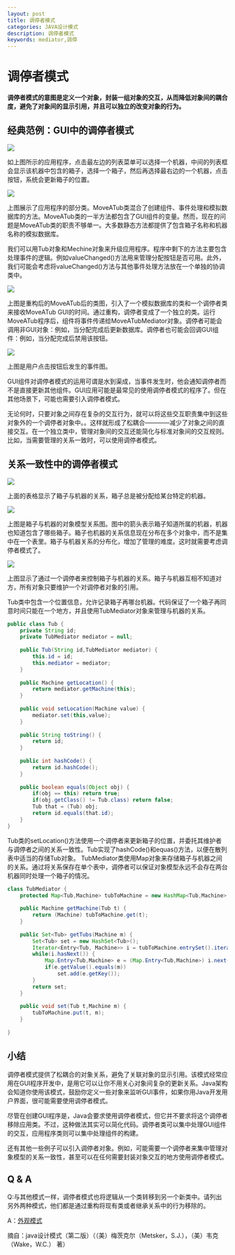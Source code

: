 ```yaml
---
layout: post
title: 调停者模式
categories: JAVA设计模式
description: 调停者模式
keywords: mediator,调停
---
```


# 调停者模式

   **调停者模式的意图是定义一个对象，封装一组对象的交互，从而降低对象间的耦合度，避免了对象间的显示引用，并且可以独立的改变对象的行为。**
   
## 经典范例：GUI中的调停者模式

![](/images/posts/design_pattern/mediator_1.png)

如上图所示的应用程序，点击最左边的列表菜单可以选择一个机器，中间的列表框会显示该机器中包含的箱子，选择一个箱子，然后再选择最右边的一个机器，点击按钮，系统会更新箱子的位置。

![](/images/posts/design_pattern/mediator_2.png)

上图展示了应用程序的部分类。MoveATub类混合了创建组件、事件处理和模拟数据库的方法。MoveATub类的一半方法都包含了GUI组件的变量。然而，现在的问题是MoveATub类的职责不够单一。大多数静态方法都提供了包含箱子名称和机器名称的模拟数据库。

我们可以用Tub对象和Mechine对象来升级应用程序。程序中剩下的方法主要包含处理事件的逻辑。例如valueChanged()方法用来管理分配按钮是否可用。此外，我们可能会考虑将valueChanged()方法与其他事件处理方法放在一个单独的协调类中。

![](/images/posts/design_pattern/mediator_3.png)

上图是重构后的MoveATub后的类图，引入了一个模拟数据库的类和一个调停者类来接收MoveATub GUI的时间。通过重构，调停者变成了一个独立的类。运行MoveATub程序后，组件将事件传递给MoveATubMediator对象。调停者可能会调用非GUI对象：例如，当分配完成后更新数据库。调停者也可能会回调GUI组件：例如，当分配完成后禁用该按钮。

![](/images/posts/design_pattern/mediator_4.png)

上图是用户点击按钮后发生的事件图。

GUI组件对调停者模式的运用可谓是水到渠成，当事件发生时，他会通知调停者而不是直接更新其他组件。GUI应用可能是最常见的使用调停者模式的程序了。但在其他场景下，可能也需要引入调停者模式。

无论何时，只要对象之间存在复杂的交互行为，就可以将这些交互职责集中到这些对象外的一个调停者对象中。。这样就形成了松耦合————减少了对象之间的直接交互。在一个独立类中，管理对象间的交互还能简化与标准对象间的交互规则。比如，当需要管理的关系一致时，可以使用调停者模式。

## 关系一致性中的调停者模式

![](/images/posts/design_pattern/mediator_5.png)

上面的表格显示了箱子与机器的关系，箱子总是被分配给某台特定的机器。

![](/images/posts/design_pattern/mediator_6.png)

上图是箱子与机器的对象模型关系图。图中的箭头表示箱子知道所属的机器，机器也知道包含了哪些箱子。箱子也机器的关系信息现在分布在多个对象中，而不是集中在一个表里。箱子与机器关系的分布化，增加了管理的难度。这时就需要考虑调停者模式了。

![](/images/posts/design_pattern/mediator_7.png)

上图显示了通过一个调停者来控制箱子与机器的关系。箱子与机器互相不知道对方，所有对象只要维护一个对调停者对象的引用。

Tub类中包含一个位置信息，允许记录箱子再哪台机器。代码保证了一个箱子再同意时间只能在一个地方，并且使用TubMediator对象来管理与机器的关系。

```java
public class Tub {
	private String id;
	private TubMediator mediator = null;
	
	public Tub(String id,TubMediator mediator) {
		this.id = id;
		this.mediator = mediator;
	}
	
	public Machine getLocation() {
		return mediator.getMachine(this);
	}
	
	public void setLocation(Machine value) {
		mediator.set(this,value);
	}
	
	public String toString() {
		return id;
	}
	
	public int hashCode() {
		return id.hashCode();
	}
	
	public boolean equals(Object obj) {
		if(obj == this) return true;
		if(obj.getClass() != Tub.class) return false;
		Tub that = (Tub) obj;
		return id.equals(that.id);
	}
}
```

Tub类的setLocation()方法使用一个调停者来更新箱子的位置，并委托其维护者与调停者之间的关系一致性。Tub实现了hashCode()和equas()方法，以便在散列表中适当的存储Tub对象。
TubMediator类使用Map对象来存储箱子与机器之间的关系。通过将关系保存在单个表中，调停者可以保证对象模型永远不会存在两台机器同时处理一个箱子的情况。

```java
class TubMediator {
	protected Map<Tub,Machine> tubToMachine = new HashMap<Tub,Machine>();
	
	public Machine getMachine(Tub t) {
		return (Machine) tubToMachine.get(t);
	}
	
	public Set<Tub> getTubs(Machine m) {
		Set<Tub> set = new HashSet<Tub>();
		Iterator<Entry<Tub, Machine>> i = tubToMachine.entrySet().iterator();
		while(i.hasNext()) {
			Map.Entry<Tub,Machine> e = (Map.Entry<Tub,Machine>) i.next();
			if(e.getValue().equals(m))
				set.add(e.getKey());
		}
		return set;
	}
	
	public void set(Tub t,Machine m) {
		tubToMachine.put(t, m);
	}
	
}
```

## 小结

调停者模式提供了松耦合的对象关系，避免了关联对象的显示引用。该模式经常应用在GUI程序开发中，是用它可以让你不用关心对象间复杂的更新关系。Java架构会知道你使用该模式，鼓励你定义一些对象来监听GUI事件，如果你用Java开发用户界面，很可能需要使用调停者模式。

尽管在创建GUI程序是，Java会要求使用调停者模式，但它并不要求将这个调停者移除应用类。不过，这种做法其实可以简化代码。调停者类可以集中处理GUI组件的交互，应用程序类则可以集中处理组件的构建。

还有其他一些例子可以引入调停者对象。例如，可能需要一个调停者来集中管理对象模型的关系一致性，甚至可以在任何需要封装对象交互的地方使用调停者模式。

## Q & A

Q:与其他模式一样，调停者模式也将逻辑从一个类转移到另一个新类中。请列出另外两种模式，他们都是通过重构将现有类或者继承关系中的行为移除的。

A：[外观模式](http://jpzjpz.github.io/2016/06/21/facade)


摘自：java设计模式（第二版）（（美）梅茨克尔（Metsker，S.J.），（美）韦克（Wake，W.C.） 著）

